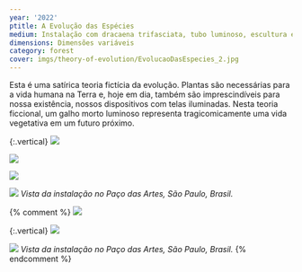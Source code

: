 ```yaml
---
year: '2022'
ptitle: A Evolução das Espécies
medium: Instalação com dracaena trifasciata, tubo luminoso, escultura em metal, pintura automotiva e terra
dimensions: Dimensões variáveis
category: forest
cover: imgs/theory-of-evolution/EvolucaoDasEspecies_2.jpg
---
```

Esta é uma satírica teoria fictícia da evolução. Plantas são necessárias para a vida humana na Terra e, hoje em dia, também são imprescindíveis para nossa existência, nossos dispositivos com telas iluminadas. Nesta teoria ficcional, um galho morto luminoso representa tragicomicamente uma vida vegetativa em um futuro próximo.

{:.vertical}
![]({{site.baseurl}}/imgs/theory-of-evolution/EvolucaoDasEspecies_1.jpg)

![]({{site.baseurl}}/imgs/theory-of-evolution/EvolucaoDasEspecies_3.jpg)

![]({{site.baseurl}}/imgs/theory-of-evolution/EvolucaoDasEspecies_4.jpg)

![]({{site.baseurl}}/imgs/theory-of-evolution/EvolucaoDasEspecies_5.jpg)
_Vista da instalação no Paço das Artes, São Paulo, Brasil._

{% comment %}
![]({{site.baseurl}}/imgs/theory-of-evolution/EvolucaoDasEspecies_6.jpg)

{:.vertical}
![]({{site.baseurl}}/imgs/theory-of-evolution/EvolucaoDasEspecies_7.jpg)

![]({{site.baseurl}}/imgs/theory-of-evolution/EvolucaoDasEspecies_8.jpg)
_Vista da instalação no Paço das Artes, São Paulo, Brasil._
{% endcomment %}
